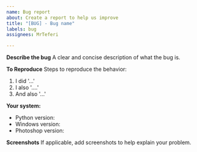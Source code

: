 ```yaml
---
name: Bug report
about: Create a report to help us improve
title: "[BUG] - Bug name"
labels: bug
assignees: MrTeferi

---
```


**Describe the bug**
A clear and concise description of what the bug is.

**To Reproduce**
Steps to reproduce the behavior:
1. I did '...'
2. I also '....'
3. And also '...'

**Your system:**
 - Python version:
 - Windows version:
 - Photoshop version:

**Screenshots**
If applicable, add screenshots to help explain your problem.
